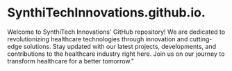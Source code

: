 # SynthiTechInnovations.github.io.
Welcome to SynthiTech Innovations' GitHub repository! We are dedicated to revolutionizing healthcare technologies through innovation and cutting-edge solutions. Stay updated with our latest projects, developments, and contributions to the healthcare industry right here. Join us on our journey to transform healthcare for a better tomorrow."
